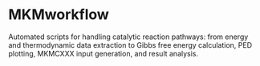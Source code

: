 # MKMworkflow
Automated scripts for handling catalytic reaction pathways: from energy and thermodynamic data extraction to Gibbs free energy calculation, PED plotting, MKMCXXX input generation, and result analysis.
